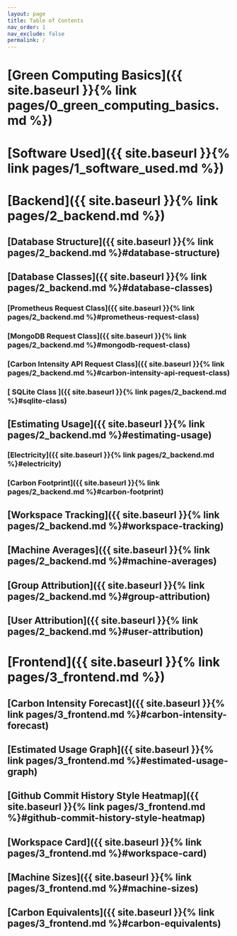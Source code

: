 ```yaml
---
layout: page
title: Table of Contents  
nav_order: 1
nav_exclude: false
permalink: /
---
```


# [Green Computing Basics]({{ site.baseurl }}{% link pages/0_green_computing_basics.md %})

# [Software Used]({{ site.baseurl }}{% link pages/1_software_used.md %})

# [Backend]({{ site.baseurl }}{% link pages/2_backend.md %})
## [Database Structure]({{ site.baseurl }}{% link pages/2_backend.md %}#database-structure)
## [Database Classes]({{ site.baseurl }}{% link pages/2_backend.md %}#database-classes)
### [Prometheus Request Class]({{ site.baseurl }}{% link pages/2_backend.md %}#prometheus-request-class)
### [MongoDB Request Class]({{ site.baseurl }}{% link pages/2_backend.md %}#mongodb-request-class)
### [Carbon Intensity API Request Class]({{ site.baseurl }}{% link pages/2_backend.md %}#carbon-intensity-api-request-class)
### [ SQLite Class ]({{ site.baseurl }}{% link pages/2_backend.md %}#sqlite-class)
## [Estimating Usage]({{ site.baseurl }}{% link pages/2_backend.md %}#estimating-usage)
### [Electricity]({{ site.baseurl }}{% link pages/2_backend.md %}#electricity)
### [Carbon Footprint]({{ site.baseurl }}{% link pages/2_backend.md %}#carbon-footprint)
## [Workspace Tracking]({{ site.baseurl }}{% link pages/2_backend.md %}#workspace-tracking)
## [Machine Averages]({{ site.baseurl }}{% link pages/2_backend.md %}#machine-averages)
## [Group Attribution]({{ site.baseurl }}{% link pages/2_backend.md %}#group-attribution)
## [User Attribution]({{ site.baseurl }}{% link pages/2_backend.md %}#user-attribution)

# [Frontend]({{ site.baseurl }}{% link pages/3_frontend.md %})
## [Carbon Intensity Forecast]({{ site.baseurl }}{% link pages/3_frontend.md %}#carbon-intensity-forecast)
## [Estimated Usage Graph]({{ site.baseurl }}{% link pages/3_frontend.md %}#estimated-usage-graph)
## [Github Commit History Style Heatmap]({{ site.baseurl }}{% link pages/3_frontend.md %}#github-commit-history-style-heatmap)
## [Workspace Card]({{ site.baseurl }}{% link pages/3_frontend.md %}#workspace-card)
## [Machine Sizes]({{ site.baseurl }}{% link pages/3_frontend.md %}#machine-sizes)
## [Carbon Equivalents]({{ site.baseurl }}{% link pages/3_frontend.md %}#carbon-equivalents)
